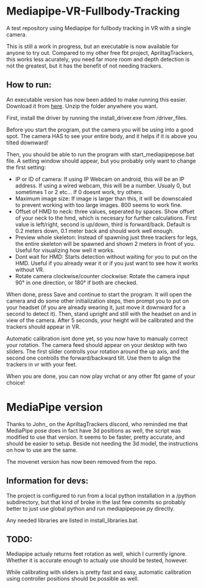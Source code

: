 # Mediapipe-VR-Fullbody-Tracking
A test repository using Mediapipe for fullbody tracking in VR with a single camera.

This is still a work in progress, but an executable is now available for anyone to try out. Compared to my other free fbt project, ApriltagTrackers, this works less acurately, you need far more room and depth detection is not the greatest, but it has the benefit of not needing trackers.

## How to run:

An executable version has now been added to make running this easier. Download it from [here](https://github.com/ju1ce/Mediapipe-VR-Fullbody-Tracking/releases). Unzip the folder anywhere you want.

First, install the driver by running the install_driver.exe from /driver_files.

Before you start the program, put the camera you will be using into a good spot. The camera HAS to see your entire body, and it helps if it is above you tilted downward!

Then, you should be able to run the program with start_mediapipepose.bat file. A setting window should appear, but you probably only want to change the first setting:
- IP or ID of camera: If using IP Webcam on android, this will be an IP address. If using a wired webcam, this will be a number. Usualy 0, but sometimes 1 or 2 etc... If 0 doesnt work, try others.
- Maximum image size: If image is larger than this, it will be downscaled to prevent working with too large images. 800 seems to work fine.
- Offset of HMD to neck: three values, seperated by spaces. Show offset of your neck to the hmd, which is necesary for further calculations. First value is left/right, second is up/down, third is forward/back. Default is 0.2 meters down, 0.1 meter back and should work well enough.
- Preview whole skeleton: Instead of spawning just three trackers for legs, the entire skeleton will be spawned and shown 2 meters in front of you. Useful for visualizing how well it works.
- Dont wait for HMD: Starts detection without waiting for you to put on the HMD. Useful if you already wear it or if you just want to see how it works without VR.
- Rotate camera clockwise/counter clockwise: Rotate the camera input 90° in one direction, or 180° if both are checked.

When done, press Save and continue to start the program. It will open the camera and do some other initialization steps, then prompt you to put on your headset (if you are already wearing it, just move it downward for a second to detect it). Then, stand upright and still with the headset on and in view of the camera. After 5 seconds, your height will be calibrated and the trackers should appear in VR.

Automatic calibration isnt done yet, so you now have to manualy correct your rotation. The camera feed should appear on your desktop with two sliders. The first slider controlls your rotation around the up axis, and the second one controlls the forward/backward tilt. Use them to align the trackers in vr with your feet.

When you are done, you can now play vrchat or any other fbt game of your choice!

# MediaPipe version 

Thanks to John_ on the ApriltagTrackers discord, who reminded me that MediaPipe pose does in fact have 3d positions as well, the script was modified to use that version. It seems to be faster, pretty accurate, and should be easier to setup. Beside not needing the 3d model, the instructions on how to use are the same.

The movenet version has now been removed from the repo.


## Information for devs:

The project is configured to run from a local python installation in a /python subdirectory, but that kind of broke in the last few commits so probably better to just use global python and run mediapipepose.py directly.

Any needed libraries are listed in install_libraries.bat.

## TODO:

Mediapipe actualy returns feet rotation as well, which I currently ignore. Whether it is accurate enough to actualy use should be tested, however.

While calibrating with sliders is pretty fast and easy, automatic calibration using controller positions should be possible as well.

